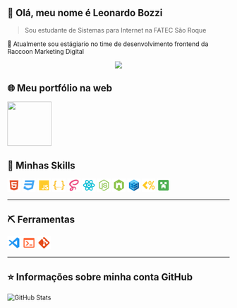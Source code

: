 ## 💜 Olá, meu nome é <strong>Leonardo Bozzi</strong>

> Sou estudante de Sistemas para Internet na FATEC São Roque

🔭 Atualmente sou estágiario no time de desenvolvimento frontend da Raccoon Marketing Digital

<center><img src="https://media3.giphy.com/media/1iNIkQBAwEkUuTpikf/giphy.gif?cid=ecf05e47e6ku909yauif9lgk9xnimlet4o8im71fk32ox1wx&rid=giphy.gif&ct=g"></center>

## 🌐 Meu portfólio na web
<img width="100px" height="100px" src="https://media4.giphy.com/media/Lq0gapdf2AYBImvECV/giphy.gif">

## 🚀 Minhas Skills
<div>
<img src="https://raw.githubusercontent.com/PKief/vscode-material-icon-theme/main/icons/html.svg" alt="html" width="30" height="30" />
<img src="https://raw.githubusercontent.com/PKief/vscode-material-icon-theme/main/icons/css.svg" alt="css" width="30" height="30" />
<img src="https://raw.githubusercontent.com/PKief/vscode-material-icon-theme/main/icons/javascript.svg" alt="javascript" width="30" height="30" />
<img src="https://raw.githubusercontent.com/PKief/vscode-material-icon-theme/main/icons/json.svg" alt="json" width="30" height="30" />
<img src="https://raw.githubusercontent.com/PKief/vscode-material-icon-theme/main/icons/sass.svg" alt="sass" width="30" height="30" />
<img src="https://raw.githubusercontent.com/PKief/vscode-material-icon-theme/main/icons/react.svg" alt="react" width="30" height="30" />
<img src="https://raw.githubusercontent.com/PKief/vscode-material-icon-theme/main/icons/nodejs.svg" alt="nodejs" width="30" height="30" />
<img src="https://raw.githubusercontent.com/PKief/vscode-material-icon-theme/main/icons/nodemon.svg" alt="nodemon" width="30" height="30" />
<img src="https://raw.githubusercontent.com/PKief/vscode-material-icon-theme/main/icons/sequelize.svg" alt="sequelize" width="30" height="30" />
<img src="https://raw.githubusercontent.com/PKief/vscode-material-icon-theme/main/icons/ejs.svg" alt="ejs" width="30" height="30" />
<img src="https://raw.githubusercontent.com/PKief/vscode-material-icon-theme/main/icons/minecraft.svg" alt="minecraft" width="30" height="30" />
</div>

----

## ⛏️ Ferramentas

<div>
<img src="https://raw.githubusercontent.com/PKief/vscode-material-icon-theme/main/icons/vscode.svg" alt="vscode" width="30" height="30" />
<img src="https://raw.githubusercontent.com/PKief/vscode-material-icon-theme/main/icons/console.svg" alt="console" width="30" height="30" />
<img src="https://raw.githubusercontent.com/PKief/vscode-material-icon-theme/main/icons/git.svg" alt="git" width="30" height="30" />
</div>

----

## ⭐ Informações sobre minha conta GitHub
![GitHub Stats](https://github-readme-stats.vercel.app/api?username=leonrdobozzi&show_icons=true&theme=omni)
